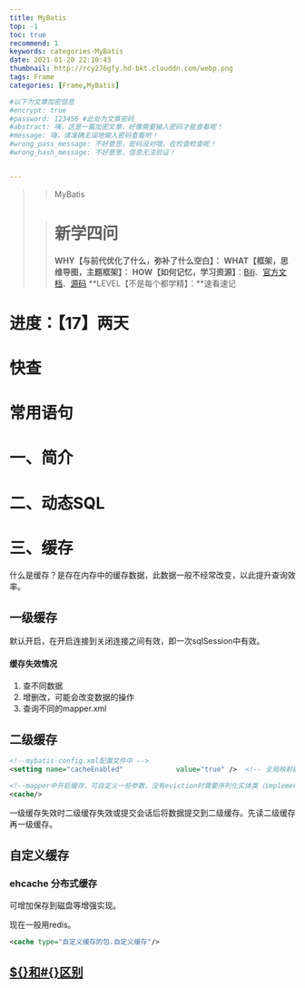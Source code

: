 ```yaml
---
title: MyBatis
top: -1
toc: true
recommend: 1 
keywords: categories-MyBatis
date: 2021-01-20 22:10:43
thumbnail: http://rcy276gfy.hd-bkt.clouddn.com/webp.png
tags: Frame
categories: [Frame,MyBatis]

#以下为文章加密信息
#encrypt: true
#password: 123456 #此处为文章密码
#abstract: 咦，这是一篇加密文章，好像需要输入密码才能查看呢！
#message: 嗨，请准确无误地输入密码查看哟！
#wrong_pass_message: 不好意思，密码没对哦，在检查检查呢！
#wrong_hash_message: 不好意思，信息无法验证！


---
```


> > MyBatis
>
> <!-- more -->
>
> > # 新学四问
> >
> > **WHY【与前代优化了什么，弥补了什么空白】：**
> > **WHAT【框架，思维导图，主题框架】：**
> > **HOW【如何记忆，学习资源】**：[Bili](https://www.bilibili.com/video/BV1NE411Q7Nx?spm_id_from=333.999.0.0)、[官方文档](https://mybatis.org/mybatis-3/zh/statement-builders.html)、[源码](https://github.com/mybatis/mybatis-3)
> > **LEVEL【不是每个都学精】：**速看速记

# 进度：【17】两天

# 快查

# 常用语句

# 一、简介

# 二、动态SQL

# 三、缓存

什么是缓存？是存在内存中的缓存数据，此数据一般不经常改变，以此提升查询效率。

## 一级缓存

默认开启，在开启连接到关闭连接之间有效，即一次sqlSession中有效。

#### 缓存失效情况

1. 查不同数据
2. 增删改，可能会改变数据的操作
3. 查询不同的mapper.xml

## 二级缓存

```xml
<!--mybatis-config.xml配置文件中 -->
<setting name="cacheEnabled"             value="true" />  <!-- 全局映射器启用缓存 -->

<!--mapper中开启缓存，可自定义一些参数，没有eviction时需要序列化实体类（implement Serializable） -->
<cache/> 
```

一级缓存失效时二级缓存失效或提交会话后将数据提交到二级缓存。先读二级缓存再一级缓存。

## 自定义缓存

### ehcache   分布式缓存

可增加保存到磁盘等增强实现。

现在一般用redis。

```xml
<cache type="自定义缓存的包.自定义缓存"/> 
```

## [${}和#{}区别](https://blog.csdn.net/super_DuoLa/article/details/121971500)



